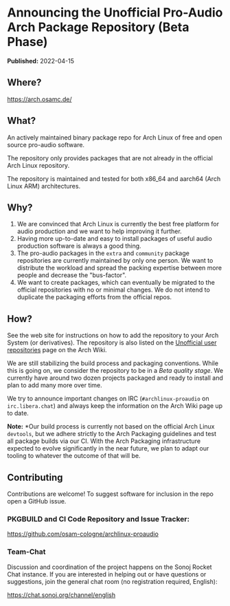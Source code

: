 # Announcing the Unofficial Pro-Audio Arch Package Repository (Beta Phase)

**Published:** 2022-04-15

## Where?

<https://arch.osamc.de/>


## What?

An actively maintained binary package repo for Arch Linux of free and open
source pro-audio software.

The repository only provides packages that are not already in the official Arch
Linux repository.

The repository is maintained and tested for both x86_64 and aarch64 (Arch Linux
ARM) architectures.


## Why?

1. We are convinced that Arch Linux is currently the best free platform for
   audio production and we want to help improving it further.
2. Having more up-to-date and easy to install packages of useful audio
   production software is always a good thing.
3. The pro-audio packages in the `extra` and `community` package repositories
   are currently maintained by only one person. We want to distribute the
   workload and spread the packing expertise between more people and decrease
   the "bus-factor".
4. We want to create packages, which can eventually be migrated to the official
   repositories with no or minimal changes. We do not intend to duplicate the
   packaging efforts from the official repos.


## How?

See the web site for instructions on how to add the repository to your Arch
System (or derivatives). The repository is also listed on the [Unofficial
user repositories] page on the Arch Wiki.

We are still stabilizing the build process and packaging conventions. While this
is going on, we consider the repository to be in a *Beta quality stage*. We
currently have around two dozen projects packaged and ready to install and plan
to add many more over time.

We try to announce important changes on IRC (`#archlinux-proaudio` on
`irc.libera.chat`) and always keep the information on the Arch Wiki page up to
date.

**Note:** *Our build process is currently not based on the official Arch Linux
`devtools`, but we adhere strictly to the Arch Packaging guidelines and test all
package builds via our CI. With the Arch Packaging infrastructure expected to
evolve significantly in the near future, we plan to adapt our tooling to
whatever the outcome of that will be.


## Contributing

Contributions are welcome! To suggest software for inclusion in the repo open a
GitHub issue.


### PKGBUILD and CI Code Repository and Issue Tracker:

https://github.com/osam-cologne/archlinux-proaudio


### Team-Chat

Discussion and coordination of the project happens on the Sonoj Rocket Chat
instance. If you are interested in helping out or have questions or suggestions,
join the general chat room (no registration required, English):

<https://chat.sonoj.org/channel/english>


[Unofficial user repositories]: https://wiki.archlinux.org/title/Unofficial_user_repositories#proaudio

